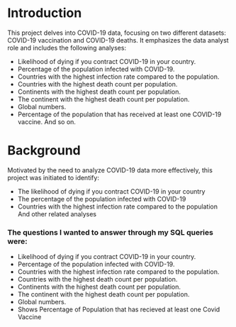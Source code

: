 # Introduction 
This project delves into COVID-19 data, focusing on two different datasets: COVID-19 vaccination and COVID-19 deaths. It emphasizes the data analyst role and includes the following analyses:

- Likelihood of dying if you contract COVID-19 in your country.
- Percentage of the population infected with COVID-19.
- Countries with the highest infection rate compared to the population.
- Countries with the highest death count per population.
- Continents with the highest death count per population.
- The continent with the highest death count per population.
- Global numbers.
- Percentage of the population that has received at least one COVID-19 vaccine.
And so on.

# Background
Motivated by the need to analyze COVID-19 data more effectively, this project was initiated to identify:
- The likelihood of dying if you contract COVID-19 in your country
- The percentage of the population infected with COVID-19
- Countries with the highest infection rate compared to the population
And other related analyses


### The questions I wanted to answer through my SQL queries were:
-  Likelihood of dying if you contract COVID-19 in your country.
- Percentage of the population infected with COVID-19.
- Countries with the highest infection rate compared to the population.
- Countries with the highest death count per population.
- Continents with the highest death count per population.
- The continent with the highest death count per population.
- Global numbers.
- Shows Percentage of Population that has recieved at least one Covid Vaccine

